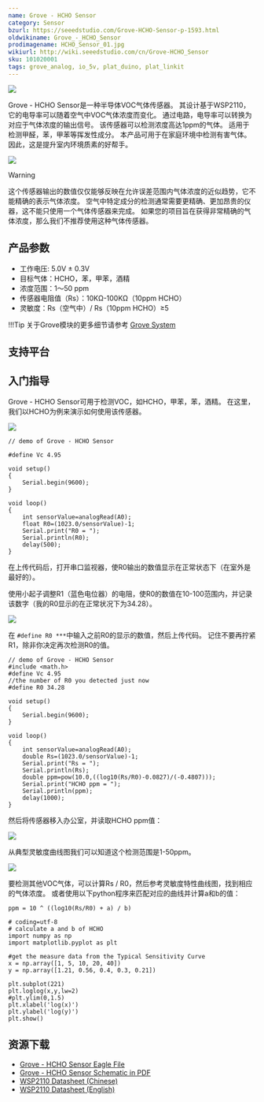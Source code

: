 ```yaml
---
name: Grove - HCHO Sensor
category: Sensor
bzurl: https://seeedstudio.com/Grove-HCHO-Sensor-p-1593.html
oldwikiname: Grove_-_HCHO_Sensor
prodimagename: HCHO_Sensor_01.jpg
wikiurl: http://wiki.seeedstudio.com/cn/Grove-HCHO_Sensor
sku: 101020001
tags: grove_analog, io_5v, plat_duino, plat_linkit
---
```


![](https://raw.githubusercontent.com/SeeedDocument/Grove-HCHO_Sensor/master/img/HCHO_Sensor_01.jpg)

Grove - HCHO Sensor是一种半导体VOC气体传感器。 其设计基于WSP2110，它的电导率可以随着空气中VOC气体浓度而变化。 通过电路，电导率可以转换为对应于气体浓度的输出信号。 该传感器可以检测浓度高达1ppm的气体。 适用于检测甲醛，苯，甲苯等挥发性成分。 本产品可用于在家庭环境中检测有害气体。 因此，这是提升室内环境质素的好帮手。

[![](https://github.com/SeeedDocument/wiki_chinese/raw/master/docs/images/click_to_buy.PNG)](https://item.taobao.com/item.htm?spm=a1z10.3-c.w4002-11172317909.9.3ff19e11Z15PDh&id=45506470348)

<div class="admonition warning">
<p class="admonition-title">Warning</p>
这个传感器输出的数值仅仅能够反映在允许误差范围内气体浓度的近似趋势，它不能精确的表示气体浓度。 空气中特定成分的检测通常需要更精确、更加昂贵的仪器，这不能只使用一个气体传感器来完成。 如果您的项目旨在获得非常精确的气体浓度，那么我们不推荐使用这种气体传感器。
</div>

产品参数
-------------

-   工作电压: 5.0V ± 0.3V
-   目标气体：HCHO，苯，甲苯，酒精
-   浓度范围：1〜50 ppm
-   传感器电阻值（Rs）：10KΩ-100KΩ（10ppm HCHO）
-   灵敏度：Rs（空气中）/ Rs（10ppm HCHO）≥5

!!!Tip
    关于Grove模块的更多细节请参考 [Grove System](http://wiki.seeedstudio.com/cn/Grove_System/)

支持平台
-------------------

入门指导
---------------

Grove - HCHO Sensor可用于检测VOC，如HCHO，甲苯，苯，酒精。 在这里，我们以HCHO为例来演示如何使用该传感器。

![](https://raw.githubusercontent.com/SeeedDocument/Grove-HCHO_Sensor/master/img/HCHO_Hardware_Connection.jpg)

```
// demo of Grove - HCHO Sensor

#define Vc 4.95

void setup()
{
    Serial.begin(9600);
}

void loop()
{
    int sensorValue=analogRead(A0);
    float R0=(1023.0/sensorValue)-1;
    Serial.print("R0 = ");
    Serial.println(R0);
    delay(500);
}
```

在上传代码后，打开串口监视器，使R0输出的数值显示在正常状态下（在室外是最好的）。

使用小起子调整R1（蓝色电位器）的电阻，使R0的数值在10-100范围内，并记录该数字（我的R0显示的在正常状况下为34.28）。

![](https://raw.githubusercontent.com/SeeedDocument/Grove-HCHO_Sensor/master/img/R0.png)

在 `#define R0 ***`中输入之前R0的显示的数值，然后上传代码。 记住不要再拧紧R1，除非你决定再次检测R0的值。

```
// demo of Grove - HCHO Sensor
#include <math.h>
#define Vc 4.95
//the number of R0 you detected just now
#define R0 34.28

void setup()
{
    Serial.begin(9600);
}

void loop()
{
    int sensorValue=analogRead(A0);
    double Rs=(1023.0/sensorValue)-1;
    Serial.print("Rs = ");
    Serial.println(Rs);
    double ppm=pow(10.0,((log10(Rs/R0)-0.0827)/(-0.4807)));
    Serial.print("HCHO ppm = ");
    Serial.println(ppm);
    delay(1000);
}
```

然后将传感器移入办公室，并读取HCHO ppm值：

![](https://raw.githubusercontent.com/SeeedDocument/Grove-HCHO_Sensor/master/img/Rs.png)

从典型灵敏度曲线图我们可以知道这个检测范围是1-50ppm。

![](https://raw.githubusercontent.com/SeeedDocument/Grove-HCHO_Sensor/master/img/Sensitivity_Characteristic.jpg)

要检测其他VOC气体，可以计算Rs / R0，然后参考灵敏度特性曲线图，找到相应的气体浓度。 或者使用以下python程序来匹配对应的曲线并计算a和b的值：

`ppm = 10 ^ ((log10(Rs/R0) + a) / b)`

```
# coding=utf-8
# calculate a and b of HCHO
import numpy as np
import matplotlib.pyplot as plt

#get the measure data from the Typical Sensitivity Curve
x = np.array([1, 5, 10, 20, 40])
y = np.array([1.21, 0.56, 0.4, 0.3, 0.21])

plt.subplot(221)
plt.loglog(x,y,lw=2)
#plt.ylim(0,1.5)  
plt.xlabel('log(x)')  
plt.ylabel('log(y)')  
plt.show()  
```

资源下载
---------

-   [Grove - HCHO Sensor Eagle File](https://raw.githubusercontent.com/SeeedDocument/Grove-HCHO_Sensor/master/res/Grove-HCHO_Sensor_Eagle_File.zip)
-   [Grove - HCHO Sensor Schematic in PDF](https://github.com/SeeedDocument/Grove-HCHO_Sensor/raw/master/res/Grove%20-%20HCHO%20Sensor.pdf)
-   [WSP2110 Datasheet (Chinese)](https://raw.githubusercontent.com/SeeedDocument/Grove-HCHO_Sensor/master/res/WSP2110.pdf)
-   [WSP2110 Datasheet (English)](https://raw.githubusercontent.com/SeeedDocument/Grove-HCHO_Sensor/master/res/Wsp2110-1-.pdf)

<!-- This Markdown file was created from http://www.seeedstudio.com/wiki/Grove_-_HCHO_Sensor -->
